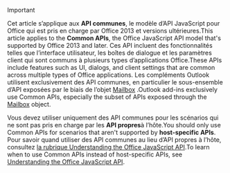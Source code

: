 > [!IMPORTANT]
> <span data-ttu-id="71107-101">Cet article s’applique aux **API communes**, le modèle d’API JavaScript pour Office qui est pris en charge par Office 2013 et versions ultérieures.</span><span class="sxs-lookup"><span data-stu-id="71107-101">This article applies to the **Common APIs**, the Office JavaScript API model that's supported by Office 2013 and later.</span></span> <span data-ttu-id="71107-102">Ces API incluent des fonctionnalités telles que l’interface utilisateur, les boîtes de dialogue et les paramètres client qui sont communs à plusieurs types d’applications Office.</span><span class="sxs-lookup"><span data-stu-id="71107-102">These APIs include features such as UI, dialogs, and client settings that are common across multiple types of Office applications.</span></span> <span data-ttu-id="71107-103">Les compléments Outlook utilisent exclusivement des API communes, en particulier le sous-ensemble d’API exposées par le biais de l’objet [Mailbox](/javascript/api/outlook/Office.mailbox) .</span><span class="sxs-lookup"><span data-stu-id="71107-103">Outlook add-ins exclusively use Common APIs, especially the subset of APIs exposed through the [Mailbox](/javascript/api/outlook/Office.mailbox) object.</span></span> 
> 
> <span data-ttu-id="71107-104">Vous devez utiliser uniquement des API communes pour les scénarios qui ne sont pas pris en charge par les **API propres**à l’hôte.</span><span class="sxs-lookup"><span data-stu-id="71107-104">You should only use Common APIs for scenarios that aren't supported by **host-specific APIs**.</span></span> <span data-ttu-id="71107-105">Pour savoir quand utiliser des API communes au lieu d’API propres à l’hôte, consultez [la rubrique Understanding the Office JavaScript API](../develop/understanding-the-javascript-api-for-office.md).</span><span class="sxs-lookup"><span data-stu-id="71107-105">To learn when to use Common APIs instead of host-specific APIs, see [Understanding the Office JavaScript API](../develop/understanding-the-javascript-api-for-office.md).</span></span>